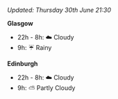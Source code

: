 *Updated: Thursday 30th June 21:30*

**Glasgow**

* 22h - 8h: :cloud: Cloudy
* 9h: :umbrella: Rainy

**Edinburgh**

* 22h - 8h: :cloud: Cloudy
* 9h: :partly_sunny: Partly Cloudy
